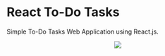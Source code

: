 # React To-Do Tasks

Simple To-Do Tasks Web Application using React.js.

<p align="center">
<img src="https://res.cloudinary.com/time2hack/image/upload/todo-app.png">
</p>

